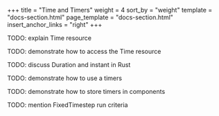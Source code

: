+++
title = "Time and Timers"
weight = 4
sort_by = "weight"
template = "docs-section.html"
page_template = "docs-section.html"
insert_anchor_links = "right"
+++

TODO: explain Time resource

TODO: demonstrate how to access the Time resource

TODO: discuss Duration and instant in Rust

TODO: demonstrate how to use a timers

TODO: demonstrate how to store timers in components

TODO: mention FixedTimestep run criteria
